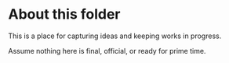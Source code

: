 # About this folder #

This is a place for capturing ideas and keeping works in progress. 

Assume nothing here is final, official, or ready for prime time.
